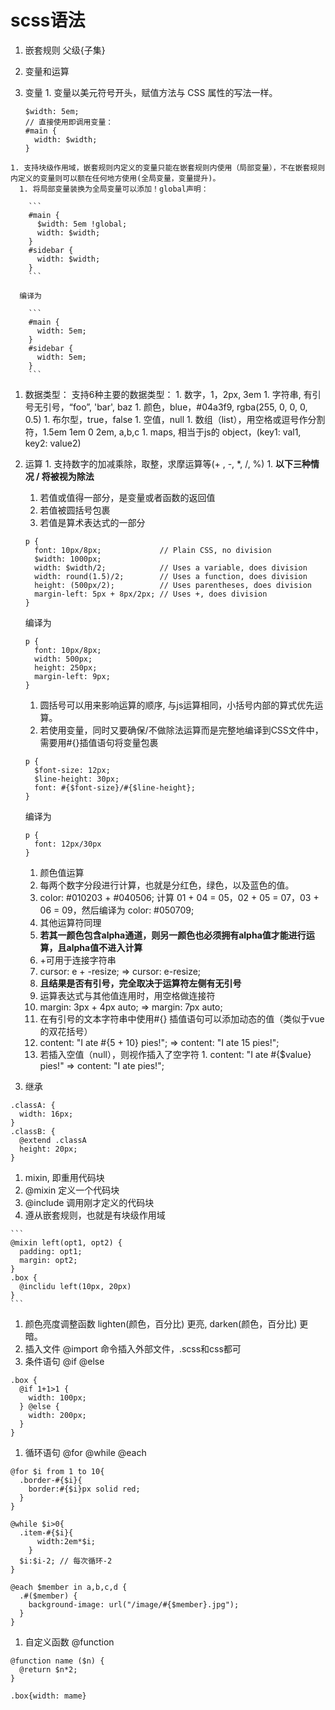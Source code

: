 # scss语法

1. 嵌套规则 父级{子集}
1. 变量和运算 
  1. 变量
    1. 变量以美元符号开头，赋值方法与 CSS 属性的写法一样。

      ```
      $width: 5em;
      // 直接使用即调用变量：
      #main {
        width: $width;
      }
      ```

    1. 支持块级作用域，嵌套规则内定义的变量只能在嵌套规则内使用（局部变量），不在嵌套规则内定义的变量则可以额在任何地方使用(全局变量，变量提升)。
      1. 将局部变量装换为全局变量可以添加！global声明：

        ```
        #main {
          $width: 5em !global;
          width: $width;
        }
        #sidebar {
          width: $width;
        }
        ```

      编译为

        ```
        #main {
          width: 5em;
        }
        #sidebar {
          width: 5em;
        }
        ```
  1. 数据类型： 支持6种主要的数据类型：
    1. 数字，1，2px, 3em
    1. 字符串, 有引号无引号，“foo”, 'bar', baz
    1. 颜色，blue，#04a3f9, rgba(255, 0, 0, 0, 0.5)
    1. 布尔型，true，false
    1. 空值，null
    1. 数组（list），用空格或逗号作分割符，1.5em 1em 0 2em, a,b,c
    1. maps, 相当于js的 object，(key1: val1, key2: value2)
  1. 运算
    1. 支持数字的加减乘除，取整，求摩运算等(+ , -, *, /, %)
    1. **以下三种情况 / 将被视为除法**
      1. 若值或值得一部分，是变量或者函数的返回值
      1. 若值被圆括号包裹
      1. 若值是算术表达式的一部分

        ```
        p {
          font: 10px/8px;             // Plain CSS, no division
          $width: 1000px;
          width: $width/2;            // Uses a variable, does division
          width: round(1.5)/2;        // Uses a function, does division
          height: (500px/2);          // Uses parentheses, does division
          margin-left: 5px + 8px/2px; // Uses +, does division
        }
        ```

        编译为

        ```
        p {
          font: 10px/8px;
          width: 500px;
          height: 250px;
          margin-left: 9px; 
        }
        ```
      1. 圆括号可以用来影响运算的顺序, 与js运算相同，小括号内部的算式优先运算。
      1. 若使用变量，同时又要确保/不做除法运算而是完整地编译到CSS文件中，需要用#{}插值语句将变量包裹
        ```
        p {
          $font-size: 12px;
          $line-height: 30px;
          font: #{$font-size}/#{$line-height};
        }
        ```

        编译为 

        ```
        p {
          font: 12px/30px
        }
        ```
      1. 颜色值运算
        1. 每两个数字分段进行计算，也就是分红色，绿色，以及蓝色的值。
        1. color: #010203 + #040506; 计算 01 + 04 = 05，02 + 05 = 07，03 + 06 = 09，然后编译为 color: #050709; 
        1. 其他运算符同理
        1. **若其一颜色包含alpha通道，则另一颜色也必须拥有alpha值才能进行运算，且alpha值不进入计算**
      1. +可用于连接字符串
        1. cursor: e + -resize; => cursor: e-resize;
        1. **且结果是否有引号，完全取决于运算符左侧有无引号**
      1. 运算表达式与其他值连用时，用空格做连接符
        1. margin: 3px + 4px auto; => margin: 7px auto;
      1. 在有引号的文本字符串中使用#{} 插值语句可以添加动态的值（类似于vue的双花括号）
        1. content: "I ate #{5 + 10} pies!"; => content: "I ate 15 pies!";
        1. 若插入空值（null），则视作插入了空字符
          1. content: "I ate #{$value} pies!" => content: "I ate pies!";
1. 继承

  ```
  .classA: {
    width: 16px;
  }
  .classB: {
    @extend .classA
    height: 20px;
  }
  ```
1. mixin, 即重用代码块
  1. @mixin 定义一个代码块
  1. @include 调用刚才定义的代码块
  1. 遵从嵌套规则，也就是有块级作用域

    ``` 
    @mixin left(opt1, opt2) {
      padding: opt1;
      margin: opt2;
    }
    .box {
      @inclidu left(10px, 20px)
    }
    ```
1. 颜色亮度调整函数 lighten(颜色，百分比) 更亮, darken(颜色，百分比) 更暗。
1. 插入文件 @import 命令插入外部文件，.scss和css都可
1. 条件语句 @if @else
  
  ```
  .box {
    @if 1+1>1 {
      width: 100px;
    } @else {
      width: 200px;
    }
  }
  ```
1. 循环语句 @for @while @each
  
  ```
  @for $i from 1 to 10{
    .border-#{$i}{
      border:#{$i}px solid red;
    }
  }

  @while $i>0{
    .item-#{$i}{
        width:2em*$i;
      }
    $i:$i-2; // 每次循环-2
  }

  @each $member in a,b,c,d {
    .#($member) {
      background-image: url("/image/#{$member}.jpg");
    }
  }
  ```
1. 自定义函数 @function

  ```
  @function name ($n) {
    @return $n*2;
  }

  .box{width: mame}
  ```
